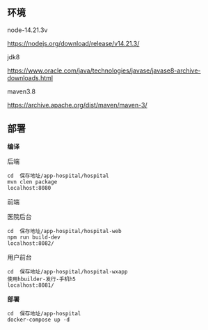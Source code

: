 # 

## 环境

node-14.21.3v

https://nodejs.org/download/release/v14.21.3/

jdk8

https://www.oracle.com/java/technologies/javase/javase8-archive-downloads.html

maven3.8

https://archive.apache.org/dist/maven/maven-3/

## 部署

**编译**

后端 

```
cd  保存地址/app-hospital/hospital
mvn clen package
localhost:8080
```

前端

医院后台

```
cd  保存地址/app-hospital/hospital-web
npm run build-dev
localhost:8082/
```

用户前台

```
cd  保存地址/app-hospital/hospital-wxapp
使用hbuilder-发行-手机h5
localhost:8081/
```

**部署**

```
cd  保存地址/app-hospital
docker-compose up -d
```

